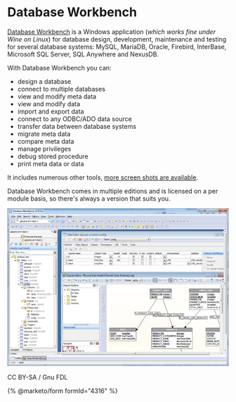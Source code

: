 
# Database Workbench

[Database Workbench](https://www.upscene.com/database_workbench/) is a Windows application (*which works fine under Wine on Linux*) for database design, development, maintenance and testing for several database systems: MySQL, MariaDB, Oracle, Firebird, InterBase, Microsoft SQL Server, SQL Anywhere and NexusDB.


With Database Workbench you can:


* design a database
* connect to multiple databases
* view and modify meta data
* view and modify data
* import and export data
* connect to any ODBC/ADO data source
* transfer data between database systems
* migrate meta data
* compare meta data
* manage privileges
* debug stored procedure
* print meta data or data


It includes numerous other tools, [more screen shots are available](https://www.upscene.com/database_workbench/learnmore).


Database Workbench comes in multiple editions and is licensed on a per module basis, so there's always a version that suits you.


![dbwoverview](../../.gitbook/assets/database-workbench/+image/dbwoverview.jpg "dbwoverview")


CC BY-SA / Gnu FDL


{% @marketo/form formId="4316" %}
